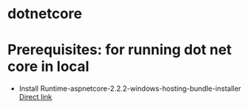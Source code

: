 # dotnetcore


# Prerequisites: for running dot net core in local

- Install Runtime-aspnetcore-2.2.2-windows-hosting-bundle-installer [Direct link](https://dotnet.microsoft.com/download/dotnet-core/thank-you/runtime-aspnetcore-2.2.2-windows-hosting-bundle-installer) 
